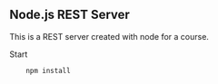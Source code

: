 ## Node.js REST Server 

This is a REST server created with node for a course.

Start

```javaScript
    npm install
```

